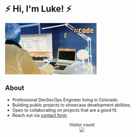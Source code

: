 # **⚡ Hi, I'm Luke! ⚡**

<picture>
 <source media="(prefers-color-scheme: dark)" srcset="/code-neg.gif">
 <source media="(prefers-color-scheme: light)" srcset="/code.gif">
 <img alt="Coding sequence" src="/code-neg.gif">
</picture>

## About
- Professional DevSecOps Engineer living in Colorado.
- Building public projects to showcase development abilities. 
- Open to collaborating on projects that are a good fit.
- Reach out via [contact form](https://lukemcconnell.net/#contact).

<p align="center"> 
  Visitor count<br>
  <img src="https://profile-counter.glitch.me/lrmcc/count.svg" />
</p>
